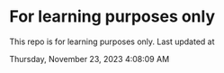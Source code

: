 # For learning purposes only
This repo is for learning purposes only.
Last updated at

Thursday, November 23, 2023 4:08:09 AM

